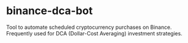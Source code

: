 # binance-dca-bot
Tool to automate scheduled cryptocurrency purchases on Binance. Frequently used for DCA (Dollar-Cost Averaging) investment strategies.
